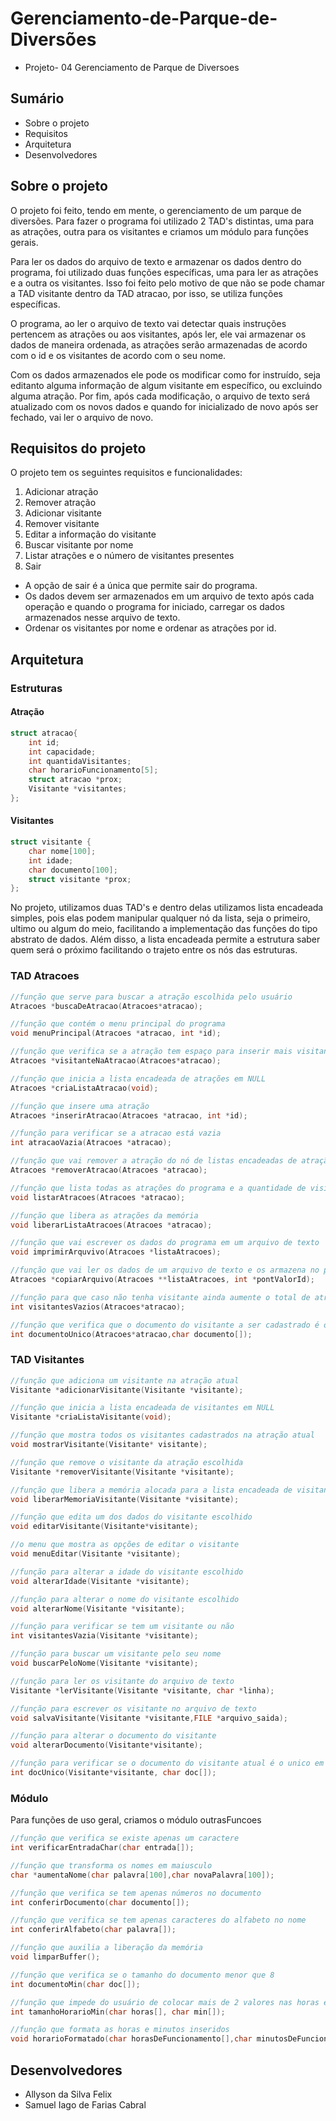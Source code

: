 # Gerenciamento-de-Parque-de-Diversões
- Projeto- 04 Gerenciamento de Parque de Diversoes

## Sumário
- Sobre o projeto
- Requisitos
- Arquitetura
- Desenvolvedores


## Sobre o projeto
O projeto foi feito, tendo em mente, o gerenciamento de um parque de diversões.
Para fazer o programa foi utilizado 2 TAD's distintas, uma para as atrações, outra para os visitantes e criamos um módulo para funções gerais.

Para ler os dados do arquivo de texto e armazenar os dados dentro do programa, foi utilizado duas funções específicas, uma para ler as atrações e a outra os visitantes.
Isso foi feito pelo motivo de que não se pode chamar a TAD visitante dentro da TAD atracao, por isso, se utiliza funções específicas.

O programa, ao ler o arquivo de texto vai detectar quais instruções pertencem as atrações ou aos visitantes, após ler, ele vai armazenar os dados de maneira ordenada, as atrações serão armazenadas de acordo com o id e os visitantes de acordo com o seu nome.

Com os dados armazenados ele pode os modificar como for instruído, seja editanto alguma informação de algum visitante em específico, ou excluindo alguma atração.
Por fim, após cada modificação, o arquivo de texto será atualizado com os novos dados e quando for inicializado de novo após ser fechado, vai ler o arquivo de novo.

## Requisitos do projeto
O projeto tem os seguintes requisitos e funcionalidades:

1. Adicionar atração
2. Remover atração
3. Adicionar visitante
4. Remover visitante
5. Editar a informação do visitante
6. Buscar visitante por nome
7. Listar atrações e o número de visitantes presentes
8. Sair
   
- A opção de sair é a única que permite sair do programa.
- Os dados devem ser armazenados em um arquivo de texto após cada operação e quando o programa for iniciado, carregar os dados armazenados nesse arquivo de texto.
- Ordenar os visitantes por nome e ordenar as atrações por id.

## Arquitetura

### Estruturas
#### Atração
```c
struct atracao{
    int id;
    int capacidade;
    int quantidaVisitantes;
    char horarioFuncionamento[5];
    struct atracao *prox;
    Visitante *visitantes;
};
```
#### Visitantes
```c
struct visitante {
	char nome[100]; 
	int idade;
	char documento[100];
	struct visitante *prox;
};
```
No projeto, utilizamos duas TAD's e dentro delas utilizamos lista encadeada simples, pois elas podem manipular qualquer nó da lista, seja o primeiro, ultimo ou algum do meio, facilitando a implementação das funções do tipo abstrato de dados.
Além disso, a lista encadeada permite a estrutura saber quem será o próximo facilitando o trajeto entre os nós das estruturas.

### TAD Atracoes
```c
//função que serve para buscar a atração escolhida pelo usuário
Atracoes *buscaDeAtracao(Atracoes*atracao);

//função que contém o menu principal do programa
void menuPrincipal(Atracoes *atracao, int *id);

//função que verifica se a atração tem espaço para inserir mais visitantes
Atracoes *visitanteNaAtracao(Atracoes*atracao);

//função que inicia a lista encadeada de atrações em NULL
Atracoes *criaListaAtracao(void);

//função que insere uma atração
Atracoes *inserirAtracao(Atracoes *atracao, int *id);

//função para verificar se a atracao está vazia
int atracaoVazia(Atracoes *atracao);

//função que vai remover a atração do nó de listas encadeadas de atração
Atracoes *removerAtracao(Atracoes *atracao);

//função que lista todas as atrações do programa e a quantidade de visitantes em cada uma
void listarAtracoes(Atracoes *atracao);

//função que libera as atrações da memória
void liberarListaAtracoes(Atracoes *atracao);

//função que vai escrever os dados do programa em um arquivo de texto
void imprimirArquvivo(Atracoes *listaAtracoes);

//função que vai ler os dados de um arquivo de texto e os armazena no programa
Atracoes *copiarArquivo(Atracoes **listaAtracoes, int *pontValorId);

//função para que caso não tenha visitante ainda aumente o total de atrações
int visitantesVazios(Atracoes*atracao);

//função que verifica que o documento do visitante a ser cadastrado é o único em todas as atrações
int documentoUnico(Atracoes*atracao,char documento[]);
```
### TAD Visitantes
```c
//função que adiciona um visitante na atração atual
Visitante *adicionarVisitante(Visitante *visitante);

//função que inicia a lista encadeada de visitantes em NULL
Visitante *criaListaVisitante(void);

//função que mostra todos os visitantes cadastrados na atração atual
void mostrarVisitante(Visitante* visitante);

//função que remove o visitante da atração escolhida
Visitante *removerVisitante(Visitante *visitante);

//função que libera a memória alocada para a lista encadeada de visitantes
void liberarMemoriaVisitante(Visitante *visitante);

//função que edita um dos dados do visitante escolhido
void editarVisitante(Visitante*visitante);

//o menu que mostra as opções de editar o visitante
void menuEditar(Visitante *visitante);

//função para alterar a idade do visitante escolhido
void alterarIdade(Visitante *visitante);

//função para alterar o nome do visitante escolhido
void alterarNome(Visitante *visitante);

//função para verificar se tem um visitante ou não
int visitantesVazia(Visitante *visitante);

//função para buscar um visitante pelo seu nome
void buscarPeloNome(Visitante *visitante);

//função para ler os visitante do arquivo de texto
Visitante *lerVisitante(Visitante *visitante, char *linha);

//função para escrever os visitante no arquivo de texto
void salvaVisitante(Visitante *visitante,FILE *arquivo_saida);

//função para alterar o documento do visitante
void alterarDocumento(Visitante*visitante);

//função para verificar se o documento do visitante atual é o unico em relação aos outros visitantes
int docUnico(Visitante*visitante, char doc[]);
```
### Módulo
Para funções de uso geral, criamos o módulo outrasFuncoes
```c
//função que verifica se existe apenas um caractere
int verificarEntradaChar(char entrada[]);

//função que transforma os nomes em maiusculo
char *aumentaNome(char palavra[100],char novaPalavra[100]);

//função que verifica se tem apenas números no documento
int conferirDocumento(char documento[]);

//função que verifica se tem apenas caracteres do alfabeto no nome
int conferirAlfabeto(char palavra[]);

//função que auxilia a liberação da memória
void limparBuffer();

//função que verifica se o tamanho do documento menor que 8
int documentoMin(char doc[]);

//função que impede do usuário de colocar mais de 2 valores nas horas e minutos
int tamanhoHorarioMin(char horas[], char min[]);

//função que formata as horas e minutos inseridos
void horarioFormatado(char horasDeFuncionamento[],char minutosDeFuncionamento[]);

```

## Desenvolvedores
- Allyson da Silva Felix
- Samuel Iago de Farias Cabral

